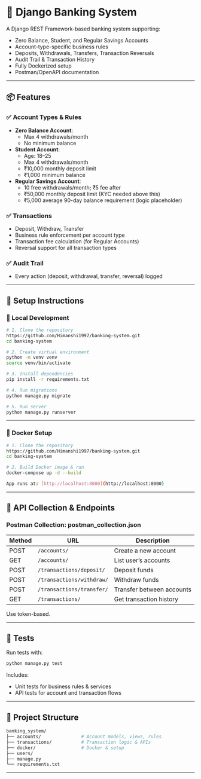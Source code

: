 # 🏦 Django Banking System

A Django REST Framework-based banking system supporting:
- Zero Balance, Student, and Regular Savings Accounts
- Account-type-specific business rules
- Deposits, Withdrawals, Transfers, Transaction Reversals
- Audit Trail & Transaction History
- Fully Dockerized setup
- Postman/OpenAPI documentation

---

## 📦 Features

### ✅ Account Types & Rules
- **Zero Balance Account**:
  - Max 4 withdrawals/month
  - No minimum balance
- **Student Account**:
  - Age: 18–25
  - Max 4 withdrawals/month
  - ₹10,000 monthly deposit limit
  - ₹1,000 minimum balance
- **Regular Savings Account**:
  - 10 free withdrawals/month; ₹5 fee after
  - ₹50,000 monthly deposit limit (KYC needed above this)
  - ₹5,000 average 90-day balance requirement (logic placeholder)

### ✅ Transactions
- Deposit, Withdraw, Transfer
- Business rule enforcement per account type
- Transaction fee calculation (for Regular Accounts)
- Reversal support for all transaction types

### ✅ Audit Trail
- Every action (deposit, withdrawal, transfer, reversal) logged

---

## 🚀 Setup Instructions

### 🔧 Local Development
```bash
# 1. Clone the repository
https://github.com/Himanshi1997/banking-system.git
cd banking-system

# 2. Create virtual environment
python -m venv venv
source venv/bin/activate

# 3. Install dependencies
pip install -r requirements.txt

# 4. Run migrations
python manage.py migrate

# 5. Run server
python manage.py runserver
```

---

### 🐳 Docker Setup
```bash
# 1. Clone the repository
https://github.com/Himanshi1997/banking-system.git
cd banking-system

# 2. Build Docker image & run
docker-compose up -d --build

App runs at: [http://localhost:8000](http://localhost:8000)
```
---

## 🔌 API Collection & Endpoints

### Postman Collection: postman_collection.json

| Method | URL                        | Description                      |
|--------|-----------------------------|----------------------------------|
| POST   | `/accounts/`     | Create a new account             |
| GET    | `/accounts/`        | List user’s accounts             |
| POST   | `/transactions/deposit/`            | Deposit funds                    |
| POST   | `/transactions/withdraw/`           | Withdraw funds                   |
| POST   | `/transactions/transfer/`           | Transfer between accounts        |
| GET    | `/transactions/`       | Get transaction history          |

Use token-based.

---

## 🧪 Tests

Run tests with:
```bash
python manage.py test
```
Includes:
- Unit tests for business rules & services
- API tests for account and transaction flows

---

## 📁 Project Structure

```bash
banking_system/
├── accounts/               # Account models, views, rules
├── transactions/           # Transaction logic & APIs
├── docker/                 # Docker & setup
├── users/         
├── manage.py
└── requirements.txt
```
---
